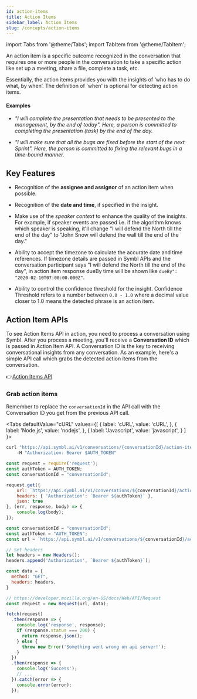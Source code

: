 ```yaml
---
id: action-items
title: Action Items
sidebar_label: Action Items
slug: /concepts/action-items
---
```


import Tabs from '@theme/Tabs';
import TabItem from '@theme/TabItem';


An action item is a specific outcome recognized in the conversation that requires one or more people in the conversation to take a specific action like set up a meeting, share a file, complete a task, etc.

Essentially, the action items provides you with the insights of ‘who has to do what, by when’. The definition of 'when' is optional for detecting action items.


<!-- ![Action Items](/img/action_items_image.jpg) -->

#### Examples

- *"I will complete the presentation that needs to be presented to the management, by the end of today". Here, a person is committed to completing the presentation (task) by the end of the day.*

- *"I will make sure that all the bugs are fixed before the start of the next Sprint". Here, the person is committed to fixing the relevant bugs in a time-bound manner.*

## Key Features 

- Recognition of the **assignee and assignor** of an action item when possible.

- Recognition of the **date and time**, if specified in the insight.

- Make use of the *speaker context* to enhance the quality of the insights. For example, if speaker events are passed i.e. if the algorithm knows which speaker is speaking, it'll change "I will defend the North till the end of the day" to "John Snow will defend the wall till the end of the day."

- Ability to accept the timezone to calculate the accurate date and time references. If timezone details are passed in Symbl APIs and the conversation participant says "I will defend the North till the end of the day", in action item response dueBy time will be shown like `dueBy": "2020-02-10T07:00:00.000Z"`.

- Ability to control the confidence threshold for the insight. Confidence Threshold refers to a number between `0.0 - 1.0` where a decimal value closer to 1.0 means the detected phrase is an action item.

## Action Item APIs

To see Action Items API in action, you need to process a conversation using Symbl. After you process a meeting, you'll receive a **Conversation ID** which is passed in Action Item API. A Conversation ID is the key to receiving conversational insights from any conversation. As an example, here's a simple API call which grabs the detected action items from the conversation.

👉[Action Items API](/docs/conversation-api/action-items)

### Grab action items

Remember to replace the `conversationId` in the API call with the Conversation ID you get from the previous API call.

<Tabs
  defaultValue="cURL"
  values={[
    { label: 'cURL', value: 'cURL', },
    { label: 'Node.js', value: 'nodejs', },
    { label: 'Javascript', value: 'javascript', }
  ]
}>
<TabItem value="cURL">

```js
curl "https://api.symbl.ai/v1/conversations/{conversationId}/action-items" \
    -H "Authorization: Bearer $AUTH_TOKEN"
```

</TabItem>

<TabItem value="nodejs">

```js
const request = require('request');
const authToken = AUTH_TOKEN;
const conversationId = "conversationId";

request.get({
    url: `https://api.symbl.ai/v1/conversations/${conversationId}/action-items`,
    headers: { 'Authorization': `Bearer ${authToken}` },
    json: true
}, (err, response, body) => {
    console.log(body);
});
```

</TabItem>
<TabItem value="javascript">

```js
const conversationId = "conversationId";
const authToken = "AUTH_TOKEN";
const url = `https://api.symbl.ai/v1/conversations/${conversationId}/action-items`;

// Set headers
let headers = new Headers();
headers.append('Authorization', `Bearer ${authToken}`);

const data = {
  method: "GET",
  headers: headers,
}

// https://developer.mozilla.org/en-US/docs/Web/API/Request
const request = new Request(url, data);

fetch(request)
  .then(response => {
    console.log('response', response);
    if (response.status === 200) {
      return response.json();
    } else {
      throw new Error('Something went wrong on api server!');
    }
  })
  .then(response => {
    console.log('Success');
    // ...
  }).catch(error => {
    console.error(error);
  });
```
</TabItem>
</Tabs>
